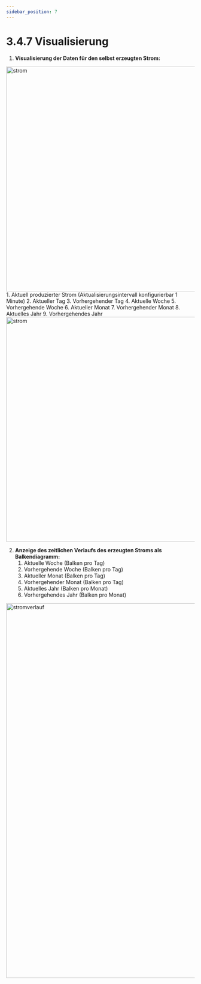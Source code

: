 ```yaml
---
sidebar_position: 7
---
```


# 3.4.7 Visualisierung

1. **Visualisierung der Daten für den selbst erzeugten Strom:**

<img src="/img/interval.png" alt="strom" width="600"/>
    1. Aktuell produzierter Strom (Aktualisierungsintervall konfigurierbar 1 Minute)
    2. Aktueller Tag
    3. Vorhergehender Tag
    4. Aktuelle Woche
    5. Vorhergehende Woche
    6. Aktueller Monat
    7. Vorhergehender Monat
    8. Aktuelles Jahr
    9. Vorhergehendes Jahr
<img src="/img/strom.png" alt="strom" width="600"/>

2. **Anzeige des zeitlichen Verlaufs des erzeugten Stroms als Balkendiagramm:**
    1. Aktuelle Woche (Balken pro Tag)
    2. Vorhergehende Woche (Balken pro Tag)
    3. Aktueller Monat (Balken pro Tag)
    4. Vorhergehender Monat (Balken pro Tag)
    5. Aktuelles Jahr (Balken pro Monat)
    6. Vorhergehendes Jahr (Balken pro Monat)
<img src="/img/history.png" alt="stromverlauf" width="1000"/>